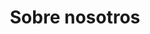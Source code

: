 ---
title: "Sobre nosotros"
layout: "about"
draft: false

# who_we_are
who_we_are:
  enable: true
  subtitle: "¿Quiénes somos?"
  title: "Somos RIdeC-Perú"
  description: "Una organización de estudiantes y profesionales interesados en fomentar las ciencias básicas y afines con la misión de impulsar la integración de estudiantes con investigadores de diversos niveles; y la visión de ser el mediador de los grupos de investigación, institutos de investigación y grupos de divulgación en ciencias en el Perú, para generar nexos entre ellas y los estudiantes peruanos."

  image: "images/about/01.jpg"

# what_we_do
what_we_do:
  enable: true
  subtitle: "¿Qué trabajamos?"
  title: "-"
  block:
  - title: "ODS 4: Educación de Calidad"
    content: "Contribuimos a este objetivo a través de la promoción de la educación científica de calidad, con énfasis en la creación de recursos, investigaciones y programas educativos accesibles para todos, especialmente en el ámbito de las ciencias."

  - title: "ODS 5: Igualdad de Género"
    content: "Fomentamos la igualdad de género dentro de la comunidad académica y científica, creando espacios de liderazgo y participación equitativa para mujeres en estos campos. Además, apoya el acceso igualitario a la educación científica para niñas y mujeres jóvenes."
    
  - title: "ODS 9: Industria, Innovación e Infraestructura"
    content: "Impulsamos la innovación científica y tecnológica en el ámbito educativo, promoviendo la investigación y el desarrollo de proyectos que favorezcan la industrialización sostenible. Al promover la innovación, apoya el crecimiento de nuevas ideas y tecnologías aplicadas a problemas sociales y económicos."
    
  - title: "ODS 10: Reducción de las Desigualdades"
    content: "Nos esforzamos en disminuir las brechas en el acceso a la educación y a las oportunidades científicas. Mediante la creación de programas educativos y de investigación accesibles a todas las personas, especialmente a grupos en situación de vulnerabilidad, la organización fomenta la inclusión y busca cerrar las desigualdades en el ámbito de las ciencias."

# our_mission
our_mission:
  enable: true
  subtitle: "-"
  title: "Misión y Visión"
  description: "Nuestra misión es fomentar la integración entre estudiantes y profesionales, sirviendo de enlace entre diversos niveles de investigación. Buscamos facilitar la colaboración entre grupos de investigación, institutos de investigación y divulgadores científicos, impulsando así una red dinámica y colaborativa.

  Aspiramos a ser reconocidos como el principal agente de cambio en el panorama científico peruano. Nos visualizamos como la plataforma central que conecta de manera efectiva a los estudiantes con los líderes de la investigación, creando sinergias significativas. Buscamos ser el referente esencial en el fomento de las ciencias básicas, promoviendo una cultura de investigación e innovación. Nuestra visión es ser la fuerza motriz que inspira y fortalece la comunidad científica peruana, marcando un impacto positivo en el presente y el futuro de la investigación en nuestro país."
 
  image: "images/about/02.jpg"

# about_video
about_video:
  enable: true
  subtitle: "-"
  title: "¿Por qué fundamos RIdeC?"
  description: "En el año 2019, los fundadores de nuestra red establecieron contacto con los representantes estudiantiles de tres prestigiosas universidades: la Universidad Católica del Perú, la Universidad Nacional del Callao y la Universidad Federico Villareal. Durante este período, llevamos a cabo un exhaustivo estudio enfocado en las cohortes de ingresantes de ambos semestres del 2014 y los egresados que completaron su trámite en el 2019, específicamente en la carrera de Física en pregrado. Los resultados revelaron tasas de deserción del 82.7%, 36.4%, y 86.7%, respectivamente.

  Impulsados por esta valiosa información, nos embarcamos en la creación de este proyecto. En nuestras interacciones con representantes de las carreras de Matemática, Física, Química y Biología, llegamos a la conclusión de que los factores que contribuyen a la deserción son diversos y complejos."
  video_url: "https://www.youtube.com/watch?v=5U-VDTHA_Sw&list=PLYS21GGs1qb9UcpNf4SEOLvWBpY3W4XH5"
  #video_thumbnail: "images/about/Ingresantes_Egresados_Fisica.png"


# brands
brands_carousel:
  enable: true
  subtitle: "-" 
  title: "Nuestras redes sociales"
  section: "/" # brand images comming form _index.md


# our team
our_team:
  enable: true
  subtitle: "Nuestro equipo"
  title: "Las personas detrás"
  description: "Somos estudiantes y profesionales apasionados por las ciencias básicas y afines, constantemente buscando fomentar e impulsar la integración entre estudiantes e investigadores de diversos niveles."
  team:
  - name: "Camila Suarez"
    image: "images/about/team/01.jpeg"
    designation: "Presidenta"
  - name: "Omar Suarez"
    image: "images/about/team/02.jpg"
    designation: "Vicepresidente"
  - name: "Anderson Romero"
    image: "images/about/team/03.jpg"
    designation: "Relaciones Institucionales"
  - name: "Alex Castillo"
    image: "images/about/team/04.jpeg"
    designation: "Relaciones Institucionales"
  - name: "Jose Mena"
    image: "images/about/team/05.jpeg"
    designation: "Relaciones Institucionales"
  - name: "Brenda Gordillo"
    image: "images/about/team/06.jpeg"
    designation: "Relaciones Institucionales"
  - name: "Jorge Medina"
    image: "images/about/team/07.jpeg"
    designation: "Relaciones Institucionales"
  - name: "José Evangelio"
    image: "images/about/team/08.jpeg"
    designation: "Relaciones Institucionales"


# our office
our_office:
  enable: true
  subtitle: "Our Offices"
  title: "Made with Love Of around the world With Many Offices"
  description: "We were freelance designers and developers, constantly finding <br> ourselves deep in vague feedback. This made every client and team"
  office_locations:
  - city: "NewYork, USA"
    country_flag: "images/about/flags/us.png"
    address_line_one: "219 Bald Hill Drive"
    address_line_two: "Oakland Gardens, NY 11364"
  - city: "Australia, Perth"
    country_flag: "images/about/flags/au.png"
    address_line_one: "Flat 23 80 Anthony Circlet"
    address_line_two: "Port Guiseppe, TAS 2691"
  - city: "Berlin, Germany"
    country_flag: "images/about/flags/germany.png"
    address_line_one: "Jl Raya Dewi Sartika Ged"
    address_line_two: "Harapan Masa, Br Germeny"
  - city: "China, Wohan"
    country_flag: "images/about/flags/china.png"
    address_line_one: "1hao Wen Ti Huo Dong"
    address_line_two: "Zhong Xin 1ceng Jian Xing"

---